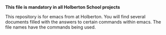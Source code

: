**This file is mandatory in all Holberton School projects**

This repository is for emacs from at Holberton. You will find several documents filled with the answers to certain commands within emacs.
The file names have the commands being used. 